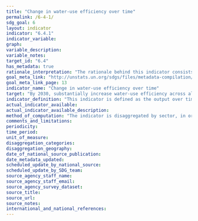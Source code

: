 ```yaml
---
title: "Change in water-use efficiency over time"
permalink: /6-4-1/
sdg_goal: 6
layout: indicator
indicator: "6.4.1"
indicator_variable: 
graph: 
variable_description: 
variable_notes: 
target_id: "6.4"
has_metadata: true
rationale_interpretation: "The rationale behind this indicator consists in providing information on the efficiency of the economic and social usage of water resources, i.e. output generated by the use of water in the different main sectors of the economy, and distribution network losses. Energy production has been disaggregated from the industrial sector due to its specific importance for the general development of a country. \nThe distribution efficiency of water systems is explicitly considered only for the municipal sector, but it is nonetheless implicit within the calculations also for the other sectors, and could be made explicit if needed and where data are available. \nThis indicator addresses specifically the target component 'substantially increase water-use efficiency across all sectors', by measuring the output per unit of water from productive uses of water as well as losses in municipal water use. It does not aim at giving an exhaustive picture of the water utilization in a country. Other indicators, specifically those for Targets 1.1, 1.2, 2.1, 2.2, 5.4, 5.a, 6.1, 6.2, 6.3, 6.5 will complement the information provided by this indicator. In particular, the indicator needs to be combined with the water stress indicator 6.4.2 to provide adequate follow-up of the target formulation. \nTogether, the four sectoral efficiencies provide a measure of overall efficiency in a country. The indicator provides incentives to improve water use efficiency through all sectors, highlighting those sectors where water use efficiency is lagging behind."
goal_meta_link: "http://unstats.un.org/sdgs/files/metadata-compilation/Metadata-Goal-6.pdf"
goal_meta_link_page: 13
indicator_name: "Change in water-use efficiency over time"
target: "By 2030, substantially increase water-use efficiency across all sectors and ensure sustainable withdrawals and supply of freshwater to address water scarcity and substantially reduce the number of people suffering from water scarcity."
indicator_definition: "This indicator is defined as the output over time of a given major sector per volume of (net) water withdrawn (showing the trend in water use efficiency). Following ISIC 4 coding, sectors are defined as agriculture, forestry and fishing (ISIC 4-A); manufacturing, constructions, mining and quarrying (ISIC 4-B, 4-C and 4-F); electricity industry (ISIC 4-D); and the municipal sector (ISIC 4-E). For the purpose of this note, the following terminology is used: 	Water use: general non-specific term that describes any action through which water provides a service 	Water withdrawal: water abstracted from a river, lake, reservoir or aquifer(V) 	Return flow: water returning to a river, lake, reservoir or aquifer (R) 	Net water withdrawal: water withdrawn (V) minus return flow (R) Note: If no information is available on (R), then only (V) will be used."
actual_indicator_available: 
actual_indicator_available_description: 
method_of_computation: "The indicator is disaggregated by sector, in order to allow for different metrics in different sectors. Water efficiency in irrigated agriculture is calculated as the agricultural value added per agricultural (net) water withdrawn, expressed in USD/m3. In formula: Awe = GVAa x (1-Cr)Va-Ra Where: 	Awe = Irrigated agriculture water efficiency [USD/m3] 	GVAa = Gross value added by agriculture (excluding river and marine fisheries and forestry)[USD] 	Cr = Proportion of agricultural GVA produced by rainfed agriculture [-] 	Va =  Volume of water withdrawn by the agricultural sector (including irrigation, livestock and aquaculture) [m3] 	Ra = Volume of water returned to the hydrologic system (return flow) [m3]  The volume of water withdrawn by the agricultural sectors (V) is collected at country level through national records and reported in questionnaires, in units of km3/year or million m3/year (see example in AQUASTAT http://www.fao.org/nr/water/aquastat/sets/aq-5yr-quest_eng.xls). Agricultural value added in national currency is obtained from national statistics, converted to USD and deflated to the baseline year 2015. The Cr coefficient can be estimated as Cr= 37%, on the basis of the general FAO assumption on the ratio between rainfed and irrigated yield. More detailed estimations are however possible and encouraged at country level. Water efficiency of industries is calculated as the industrial value added per unit of industrial (net) water withdrawn, and expressed in USD/m3. In formula: Iwe = GVAiVi-Ri Where: 	Iwe = Irrigated water efficiency [USD/m3] 	GVAi = Gross value added by industry (excluding energy)[USD] 	Vi =  Volume of water withdrawn by the industries (excluding energy) [m3] 	Ri = Volume of water returned to the hydrologic system (return flow) [m3]  Industrial water withdrawal (V) is collected at country level through national records and reported in questionnaires, in units of km3/year or million m3/year (see example in AQUASTAT http://www.fao.org/nr/water/aquastat/sets/aq-5yr-quest_eng.xls). Industrial value added is obtained from national statistics, deflated to the baseline year 2015. Energy (power) water efficiency is calculated as the value added of power production per unit of (net) water withdrawn for energy production, and expressed in MWh/m3. In formula: Ewe = TEPVe-Re Where: 	Ewe = Energy water efficiency [MWh/m3] 	TEP = Total energy production [MWh] 	Ve =  Volume of water withdrawn for energy production, i.e. for the cooling of power plants (including evaporation from reservoirs created behind dams for hydropower) [m3] 	Re = Volume of water returned to the hydrologic system (return flow) [m3]  Volume of water withdrawn for energy production (V) is collected at country level through national records and reported in questionnaires, in units of km3/year or million m3/year (see example in AQUASTAT http://www.fao.org/nr/water/aquastat/sets/aq-5yr-quest_eng.xls). Value added of electricity production is obtained from national statistics, deflated to the baseline year 2015. Municipal water supply efficiency is the ratio between water effectively distributed to the municipal users and the water withdrawn for municipal use by water supply utilities (i.e. distribution efficiency, size of network losses). In formula: Mwe = MudVm Where: 	Mwe = Municipal water supply efficiency [-] 	Mud = Water distributed to municipal users [m3] 	Vm = Volume of water withdrawn by municipal utilities (i.e. the public distribution network) [m3] Data on volumes of withdrawn and distributed are collected at country level from the municipal supply utilities records."
comments_and_limitations: 
periodicity: 
time_period: 
unit_of_measure: 
disaggregation_categories: 
disaggregation_geography: 
date_of_national_source_publication: 
date_metadata_updated: 
scheduled_update_by_national_source: 
scheduled_update_by_SDG_team: 
source_agency_staff_name: 
source_agency_staff_email: 
source_agency_survey_dataset: 
source_title: 
source_url: 
source_notes: 
international_and_national_references: 
---
```


